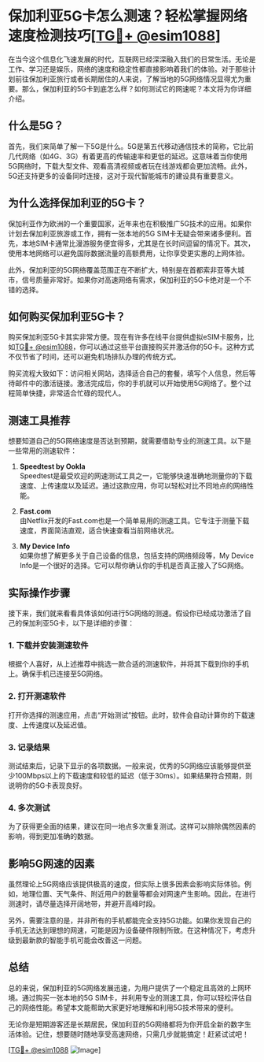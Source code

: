 # 保加利亚5G卡怎么测速？轻松掌握网络速度检测技巧[[TG💪+ @esim1088](https://t.me/s/esim1088)]

在当今这个信息化飞速发展的时代，互联网已经深深融入我们的日常生活。无论是工作、学习还是娱乐，网络的速度和稳定性都直接影响着我们的体验。对于那些计划前往保加利亚旅行或者长期居住的人来说，了解当地的5G网络情况显得尤为重要。那么，保加利亚的5G卡到底怎么样？如何测试它的网速呢？本文将为你详细介绍。

## 什么是5G？

首先，我们来简单了解一下5G是什么。5G是第五代移动通信技术的简称，它比前几代网络（如4G、3G）有着更高的传输速率和更低的延迟。这意味着当你使用5G网络时，下载大型文件、观看高清视频或者玩在线游戏都会更加流畅。此外，5G还支持更多的设备同时连接，这对于现代智能城市的建设具有重要意义。

## 为什么选择保加利亚的5G卡？

保加利亚作为欧洲的一个重要国家，近年来也在积极推广5G技术的应用。如果你计划去保加利亚旅游或工作，拥有一张本地的5G SIM卡无疑会带来诸多便利。首先，本地SIM卡通常比漫游服务便宜得多，尤其是在长时间逗留的情况下。其次，使用本地网络可以避免国际数据流量的高额费用，让你享受更实惠的上网体验。

此外，保加利亚的5G网络覆盖范围正在不断扩大，特别是在首都索非亚等大城市，信号质量非常好。如果你对高速网络有需求，保加利亚的5G卡绝对是一个不错的选择。

## 如何购买保加利亚5G卡？

购买保加利亚5G卡其实非常方便。现在有许多在线平台提供虚拟eSIM卡服务，比如[TG💪+ @esim1088](https://t.me/s/esim1088)，你可以通过这些平台直接购买并激活你的5G卡。这种方式不仅节省了时间，还可以避免机场排队办理的传统方式。

购买流程大致如下：访问相关网站，选择适合自己的套餐，填写个人信息，然后等待邮件中的激活链接。激活完成后，你的手机就可以开始使用5G网络了。整个过程简单快捷，非常适合忙碌的现代人。

## 测速工具推荐

想要知道自己的5G网络速度是否达到预期，就需要借助专业的测速工具。以下是一些常用的测速软件：

1. **Speedtest by Ookla**  
   Speedtest是最受欢迎的网速测试工具之一，它能够快速准确地测量你的下载速度、上传速度以及延迟。通过这款应用，你可以轻松对比不同地点的网络性能。

2. **Fast.com**  
   由Netflix开发的Fast.com也是一个简单易用的测速工具。它专注于测量下载速度，界面简洁直观，适合快速查看当前网络状况。

3. **My Device Info**  
   如果你想了解更多关于自己设备的信息，包括支持的网络频段等，My Device Info是一个很好的选择。它可以帮你确认你的手机是否真正接入了5G网络。

## 实际操作步骤

接下来，我们就来看看具体该如何进行5G网络的测速。假设你已经成功激活了自己的保加利亚5G卡，以下是详细的步骤：

### 1. 下载并安装测速软件
根据个人喜好，从上述推荐中挑选一款合适的测速软件，并将其下载到你的手机上。确保手机已连接至5G网络。

### 2. 打开测速软件
打开你选择的测速应用，点击“开始测试”按钮。此时，软件会自动计算你的下载速度、上传速度以及延迟值。

### 3. 记录结果
测试结束后，记录下显示的各项数据。一般来说，优秀的5G网络应该能够提供至少100Mbps以上的下载速度和较低的延迟（低于30ms）。如果结果符合预期，则说明你的5G卡表现良好。

### 4. 多次测试
为了获得更全面的结果，建议在同一地点多次重复测试。这样可以排除偶然因素的影响，得到更加准确的数据。

## 影响5G网速的因素

虽然理论上5G网络应该提供极高的速度，但实际上很多因素会影响实际体验。例如，地理位置、天气条件、附近用户的数量等都会对网速产生影响。因此，在进行测速时，请尽量选择开阔地带，并避开高峰时段。

另外，需要注意的是，并非所有的手机都能完全支持5G功能。如果你发现自己的手机无法达到理想的网速，可能是因为设备硬件限制所致。在这种情况下，考虑升级到最新款的智能手机可能会改善这一问题。

## 总结

总的来说，保加利亚的5G网络发展迅速，为用户提供了一个稳定且高效的上网环境。通过购买一张本地的5G SIM卡，并利用专业的测速工具，你可以轻松评估自己的网络性能。希望本文能帮助大家更好地理解和利用5G技术带来的便利。

无论你是短期游客还是长期居民，保加利亚的5G网络都将为你开启全新的数字生活体验。记住，想要随时随地享受高速网络，只需几步就能搞定！赶紧试试吧！

[[TG💪+ @esim1088](https://t.me/s/esim1088) ![Image](https://i.postimg.cc/4NQfJmqS/Snipaste-2025-05-13-00-14-12.png)]
